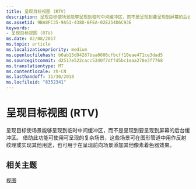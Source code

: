 ```yaml
---
title: 呈现目标视图 (RTV)
description: 呈现目标使场景能够呈现到临时中间缓冲区，而不是呈现到要呈现到屏幕的后台缓冲区。
ms.assetid: 9BA8FC35-9A51-438D-BFEA-02E254D6C93E
keywords:
- 呈现目标视图 (RTV)
ms.date: 02/08/2017
ms.topic: article
ms.localizationpriority: medium
ms.openlocfilehash: b6ab15d94267baa0606cfbcff10eae471ce3dad5
ms.sourcegitcommit: d2517e522cacc5240f7dffd5bc1eaa278e3f7768
ms.translationtype: MT
ms.contentlocale: zh-CN
ms.lasthandoff: 11/30/2018
ms.locfileid: "8352341"
---
```

# <a name="render-target-view-rtv"></a>呈现目标视图 (RTV)


呈现目标使场景能够呈现到临时中间缓冲区，而不是呈现到要呈现到屏幕的后台缓冲区。 借助此功能可使用可呈现的复杂场景，这些场景可在图形管道中用作反射纹理或实现其他用途，也可用于在呈现前向场景添加其他像素着色器效果。

## <a name="span-idrelated-topicsspanrelated-topics"></a><span id="related-topics"></span>相关主题


[视图](views.md)

 

 




